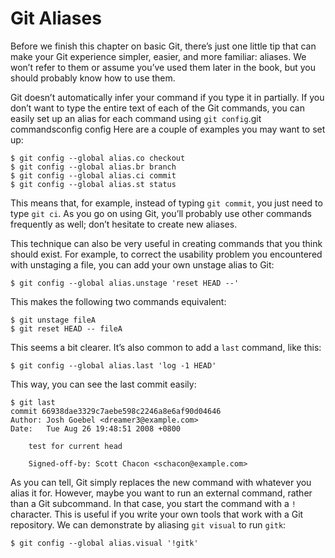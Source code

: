 Git Aliases
===========

Before we finish this chapter on basic Git, there’s just one little tip that can make your Git experience simpler, easier, and more familiar: aliases. We won’t refer to them or assume you’ve used them later in the book, but you should probably know how to use them.

Git doesn’t automatically infer your command if you type it in partially. If you don’t want to type the entire text of each of the Git commands, you can easily set up an alias for each command using `git config`.git commandsconfig config Here are a couple of examples you may want to set up:

``` {.console}
$ git config --global alias.co checkout
$ git config --global alias.br branch
$ git config --global alias.ci commit
$ git config --global alias.st status
```

This means that, for example, instead of typing `git commit`, you just need to type `git ci`. As you go on using Git, you’ll probably use other commands frequently as well; don’t hesitate to create new aliases.

This technique can also be very useful in creating commands that you think should exist. For example, to correct the usability problem you encountered with unstaging a file, you can add your own unstage alias to Git:

``` {.console}
$ git config --global alias.unstage 'reset HEAD --'
```

This makes the following two commands equivalent:

``` {.console}
$ git unstage fileA
$ git reset HEAD -- fileA
```

This seems a bit clearer. It’s also common to add a `last` command, like this:

``` {.console}
$ git config --global alias.last 'log -1 HEAD'
```

This way, you can see the last commit easily:

``` {.console}
$ git last
commit 66938dae3329c7aebe598c2246a8e6af90d04646
Author: Josh Goebel <dreamer3@example.com>
Date:   Tue Aug 26 19:48:51 2008 +0800

    test for current head

    Signed-off-by: Scott Chacon <schacon@example.com>
```

As you can tell, Git simply replaces the new command with whatever you alias it for. However, maybe you want to run an external command, rather than a Git subcommand. In that case, you start the command with a `!` character. This is useful if you write your own tools that work with a Git repository. We can demonstrate by aliasing `git visual` to run `gitk`:

``` {.console}
$ git config --global alias.visual '!gitk'
```
